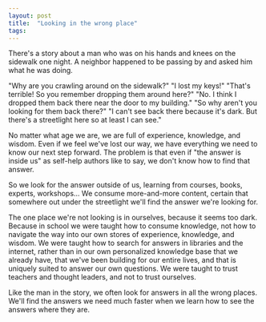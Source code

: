 ```yaml
---
layout: post
title:  "Looking in the wrong place"
tags: 
---
```


There's a story about a man who was on his hands and knees on the sidewalk one night. A neighbor happened to be passing by and asked him what he was doing.

"Why are you crawling around on the sidewalk?"
"I lost my keys!"
"That's terrible! So you remember dropping them around here?"
"No. I think I dropped them back there near the door to my building."
"So why aren't you looking for them back there?"
"I can't see back there because it's dark. But there's a streetlight here so at least I can see."

No matter what age we are, we are full of experience, knowledge, and wisdom. Even if we feel we've lost our way, we have everything we need to know our next step forward. The problem is that even if "the answer is inside us" as self-help authors like to say, we don't know how to find that answer.

So we look for the answer outside of us, learning from courses, books, experts, workshops… We consume more-and-more content, certain that somewhere out under the streetlight we'll find the answer we're looking for.

The one place we're not looking is in ourselves, because it seems too dark. Because in school we were taught how to consume knowledge, not how to navigate the way into our own stores of experience, knowledge, and wisdom. We were taught how to search for answers in libraries and the internet, rather than in our own personalized knowledge base that we already have, that we've been building for our entire lives, and that is uniquely suited to answer our own questions. We were taught to trust teachers and thought leaders, and not to trust ourselves.

Like the man in the story, we often look for answers in all the wrong places. We'll find the answers we need much faster when we learn how to see the answers where they are.